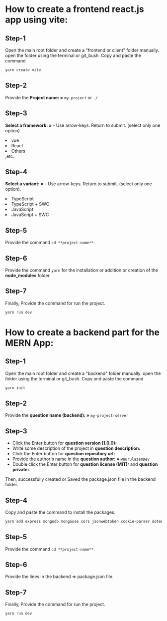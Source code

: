 # How to create a frontend react.js app using vite:

## Step-1

Open the main root folder and create a "frontend or client" folder manually. open the folder using the terminal or git_bush. </b>
Copy and paste the command 
```bash
yarn create vite
```

## Step-2

Provide the **Project name: »** `my-project` or `./`

## Step-3

**Select a framework: »** - Use arrow-keys. Return to submit. (select only one option)

<li>vue</li>
<li>React</li>
<li>Others</li> ,etc.

## Step-4

**Select a variant: »** - Use arrow-keys. Return to submit. (select only one option).

<li>TypeScript</li>
<li>TypeScript + SWC</li>
<li>JavaScript</li>
<li>JavaScript + SWC</li>

## Step-5

Provide the command `cd **project-name**`.

## Step-6

Provide the command `yarn` for the installation or addition or creation of the **node_modules** folder.

## Step-7

Finally, Provide the command for run the project.
```bash
yarn run dev
```
# How to create a backend part for the MERN App:

## Step-1

Open the main root folder and create a "backend" folder manually. open the folder using the terminal or git_bush. </b>
Copy and paste the command 
```bash
yarn init
```

## Step-2

Provide the **question name (backend): »** `my-project-server` 

## Step-3
- Click the Enter button for **question version (1.0.0):**
- Write some description of the project in **question description:**
- Click the Enter button for **question repository url:**
- Provide the author's name in the **question author: »** `@nurulazamDev`
- Double click the Enter button for **question license (MIT):** and **question private:**.

Then, successfully created or Saved the package.json file in the backend folder.

## Step-4

Copy and paste the command to install the packages.
```bash
yarn add express mongodb mongoose cors jsonwebtoken cookie-parser dotenv bcryptjs nodemon
```
## Step-5

Provide the command `cd **project-name**`.

## Step-6

Provide the lines in the backend => package.json file.  

## Step-7

Finally, Provide the command for run the project.
```bash
yarn run dev
```
